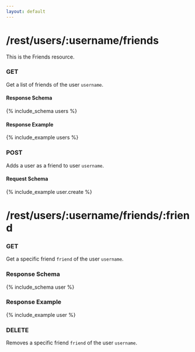 ```yaml
---
layout: default
---
```


# /rest/users/:username/friends
This is the Friends resource.

### GET
Get a list of friends of the user `username`.
#### Response Schema
{% include_schema users %}
#### Response Example
{% include_example users %}

### POST
Adds a user as a friend to user `username`.
#### Request Schema
{% include_example user.create %}

# /rest/users/:username/friends/:friend
### GET 
Get a specific friend `friend` of the user `username`. 

### Response Schema
{% include_schema user %}
### Response Example
{% include_example user %}
	
### DELETE
Removes a specific friend `friend` of the user `username`.
	
